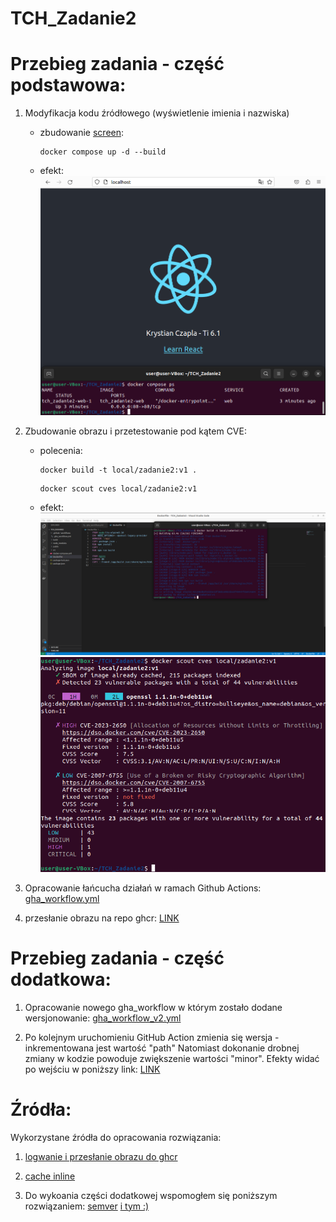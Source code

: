 # TCH_Zadanie2

# Przebieg zadania - część podstawowa:
 1. Modyfikacja kodu źródłowego (wyświetlenie imienia i nazwiska)
    * zbudowanie [screen](screens/TCH2_3.png):
        ```
        docker compose up -d --build
        ```
    * efekt:
        ![image](screens/TCH2_5.png)

 2. Zbudowanie obrazu i przetestowanie pod kątem CVE:
    * polecenia:
        ```
        docker build -t local/zadanie2:v1 .
        ```
        ```
        docker scout cves local/zadanie2:v1
        ```

    * efekt:
        ![image](screens/TCH2_1.png)
        ![image](screens/TCH2_2.png)

 3. Opracowanie łańcucha działań w ramach Github Actions:
    [gha_workflow.yml](.github/workflows/gha_workflow.yml)

 4. przesłanie obrazu na repo ghcr:
    [LINK](https://github.com/users/krystiancz21/packages/container/package/tchzadanie2)



# Przebieg zadania - część dodatkowa:
 1. Opracowanie nowego gha_workflow w którym zostało dodane wersjonowanie:
    [gha_workflow_v2.yml](.github/workflows/gha_workflow_v2.yml)

 2. Po kolejnym uruchomieniu GitHub Action zmienia się wersja - inkrementowana jest wartość "path"
    Natomiast dokonanie drobnej zmiany w kodzie powoduje zwiększenie wartości "minor".
    Efekty widać po wejściu w poniższy link:
    [LINK](https://github.com/users/krystiancz21/packages/container/package/tchzadanie2img)


# Źródła:

Wykorzystane źródła do opracowania rozwiązania:

1. [logwanie i przesłanie obrazu do ghcr](https://docs.docker.com/build/ci/github-actions/push-multi-registries/)

2. [cache inline](https://docs.docker.com/build/ci/github-actions/cache/#inline-cache)

3. Do wykoania części dodatkowej wspomogłem się poniższym rozwiązaniem: [semver](https://github.com/RollerKnobster/SS-Actions-Auto-Version/blob/main/.github/workflows/CI.yml) [i tym :)](https://github.com/PaulHatch/semantic-version)
